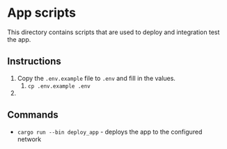 # App scripts
This directory contains scripts that are used to deploy and integration test the app.

## Instructions
1. Copy the `.env.example` file to `.env` and fill in the values.
   1. `cp .env.example .env`
2.


## Commands
- `cargo run --bin deploy_app` - deploys the app to the configured network
